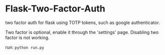 # Flask-Two-Factor-Auth
two factor auth for flask using TOTP tokens, such as google authenticator.

Two factor is optional, enable it through the 'settings' page.
Disabling two factor is not working.

run:
`python run.py`
